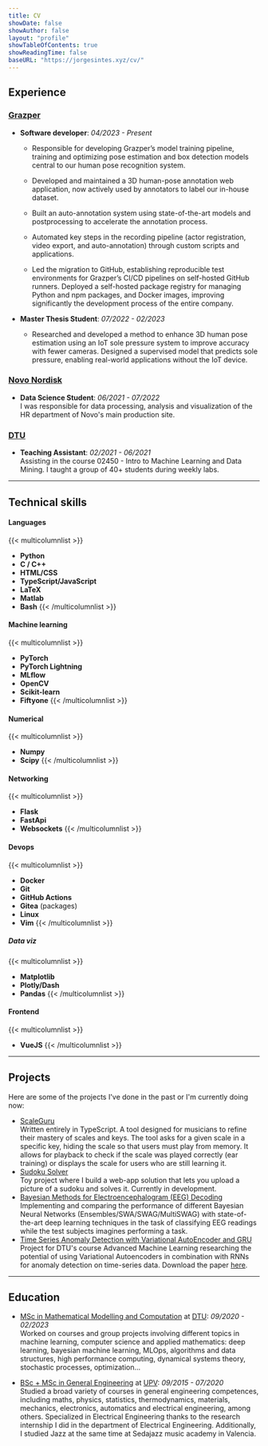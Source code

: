 ```yaml
---
title: CV
showDate: false
showAuthor: false
layout: "profile"
showTableOfContents: true
showReadingTime: false
baseURL: "https://jorgesintes.xyz/cv/"
---
```


## Experience
### [Grazper](https://grazper.com/)
- **Software developer**: _04/2023 - Present_
    - Responsible for developing Grazper’s model training pipeline, training and optimizing pose estimation and box detection models central to our human pose recognition system.

    - Developed and maintained a 3D human-pose annotation web application, now actively used by annotators to label our in-house dataset.

    - Built an auto-annotation system using state-of-the-art models and postprocessing to accelerate the annotation process.

    - Automated key steps in the recording pipeline (actor registration, video export, and auto-annotation) through custom scripts and applications.

    - Led the migration to GitHub, establishing reproducible test environments for Grazper’s CI/CD pipelines on self-hosted GitHub runners. Deployed a self-hosted package registry for managing Python and npm packages, and Docker images, improving significantly the development process of the entire company.

- **Master Thesis Student**: _07/2022 - 02/2023_
    - Researched and developed a method to enhance 3D human pose estimation using an IoT sole pressure system to improve accuracy with fewer cameras. Designed a supervised model that predicts sole pressure, enabling real-world applications without the IoT device.


### [Novo Nordisk](https://www.novonordisk.com/)
- **Data Science Student**: _06/2021 - 07/2022_ \
I was responsible for data processing, analysis and visualization of the HR department of Novo's main production site.

### [DTU](https://www.dtu.dk/)
- **Teaching Assistant**: _02/2021 - 06/2021_ \
Assisting in the course 02450 - Intro to Machine Learning and Data Mining. I taught a group of 40+ students during weekly labs.

---

## Technical skills
#### Languages
{{< multicolumnlist >}}
- **Python**
- **C / C++**
- **HTML/CSS**
- **TypeScript/JavaScript**
- **LaTeX**
- **Matlab**
- **Bash**
{{< /multicolumnlist >}}

#### Machine learning
{{< multicolumnlist >}}
- **PyTorch**
- **PyTorch Lightning**
- **MLflow**
- **OpenCV**
- **Scikit-learn**
- **Fiftyone**
{{< /multicolumnlist >}}

#### Numerical
{{< multicolumnlist >}}
- **Numpy**
- **Scipy**
{{< /multicolumnlist >}}

#### Networking
{{< multicolumnlist >}}
- **Flask**
- **FastApi**
- **Websockets**
{{< /multicolumnlist >}}

#### Devops
{{< multicolumnlist >}}
- **Docker**
- **Git**
- **GitHub Actions**
- **Gitea** (packages)
- **Linux**
- **Vim**
{{< /multicolumnlist >}}

##### Data viz
{{< multicolumnlist >}}
- **Matplotlib**
- **Plotly/Dash**
- **Pandas**
{{< /multicolumnlist >}}


#### Frontend
{{< multicolumnlist >}}
- **VueJS**
{{< /multicolumnlist >}}

--- 

## Projects
Here are some of the projects I've done in the past or I'm currently doing now:
- [ScaleGuru](https://scaleguru.jorgesintes.xyz/) \
Written entirely in TypeScript. A tool designed for musicians to refine their mastery of scales and keys. The tool asks for a given scale in a specific key, hiding the scale so that users must play from memory. It allows for playback to check if the scale was played correctly (ear training) or displays the scale for users who are still learning it.
- [Sudoku Solver](https://github.com/JorgeSintes/sudoku_project) \
Toy project where I build a web-app solution that lets you upload a picture of a sudoku and solves it. Currently in development.
- [Bayesian Methods for Electroencephalogram (EEG) Decoding](https://github.com/JorgeSintes/CNN_EEG_signals) \
Implementing and comparing the performance of different Bayesian Neural Networks (Ensembles/SWA/SWAG/MultiSWAG) with state-of-the-art deep learning techniques in the task of classifying EEG readings while the test subjects imagines performing a task.
- [Time Series Anomaly Detection with Variational AutoEncoder and GRU](https://github.com/JorgeSintes/Advanced_Machine_Learning) \
Project for DTU's course Advanced Machine Learning researching the potential of using Variational Autoencoders in combination with RNNs for anomaly detection on time-series data. Download the paper [here](https://github.com/JorgeSintes/Advanced_Machine_Learning/raw/master/Time_Series_Anomaly_Detection_VAE_GRU.pdf).


---

## Education
- [MSc in Mathematical Modelling and Computation](https://www.dtu.dk/english/education/graduate/msc-programmes/mathematical-modelling-and-computation) at [DTU](https://www.dtu.dk/): _09/2020 - 02/2023_\
Worked on courses and group projects involving different topics in machine learning, computer science and applied mathematics: deep learning, bayesian machine learning, MLOps, algorithms and data structures, high performance computing, dynamical systems theory, stochastic processes, optimization...

- [BSc + MSc in General Engineering](https://www.upv.es/titulaciones/MUII/index-en.html) at [UPV](https://www.upv.es/): _09/2015 - 07/2020_\
Studied a broad variety of courses in general engineering competences, including maths, physics, statistics, thermodynamics, materials, mechanics, electronics, automatics and electrical engineering, among others.
Specialized in Electrical Engineering thanks to the research internship I did in the department of Electrical Engineering.
Additionally, I studied Jazz at the same time at Sedajazz music academy in Valencia.

